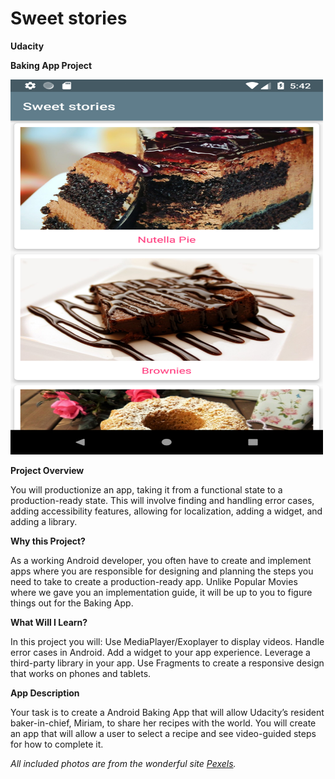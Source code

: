 # Sweet stories


<b>Udacity</b>

<b>Baking App Project</b>

<img src="https://github.com/anagnostou74/SweetStories/blob/master/art/Screenshot_1530553376.png?raw=true" alt="Sweet stories main screen" style="width:500px;height:600px;">

<b>Project Overview</b>

You will productionize an app, taking it from a functional state to a production-ready state. This will involve finding and handling error cases, adding accessibility features, allowing for localization, adding a widget, and adding a library.

<b>Why this Project?</b>

As a working Android developer, you often have to create and implement apps where you are responsible for designing and planning the steps you need to take to create a production-ready app. Unlike Popular Movies where we gave you an implementation guide, it will be up to you to figure things out for the Baking App.

<b>What Will I Learn?</b>

In this project you will:
Use MediaPlayer/Exoplayer to display videos.
Handle error cases in Android.
Add a widget to your app experience.
Leverage a third-party library in your app.
Use Fragments to create a responsive design that works on phones and tablets.

<b>App Description</b>

Your task is to create a Android Baking App that will allow Udacity’s resident baker-in-chief, Miriam, to share her recipes with the world. You will create an app that will allow a user to select a recipe and see video-guided steps for how to complete it.

_All included photos are from the wonderful site <a href='https://www.pexels.com' target="_blank">Pexels</a>._

